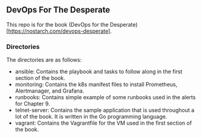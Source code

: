 ## DevOps For The Desperate

This repo is for the book (DevOps for the Desperate)[https://nostarch.com/devops-desperate].

### Directories

The directories are as follows:

* ansible: Contains the playbook and tasks to follow along in the first section of the book.
* monitoring: Contains the k8s manifest files to install Prometheus, Alertmanager, and Grafana.
* runbooks: Contains simple example of some runbooks used in the alerts for Chapter 9.
* telnet-server: Contains the sample application that is used throughout a lot of the book. It is written in the Go programming language.
* vagrant: Contains the Vagrantfile for the VM used in the first section of the book.



